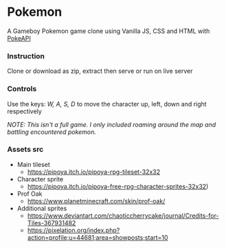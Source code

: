 # Pokemon 
A Gameboy Pokemon game clone using Vanilla JS, CSS and HTML with [PokeAPI](https://pokeapi.co/docs/v2)


### Instruction 
Clone or download as zip, extract then serve or run on live server


### Controls 
Use the keys: *W, A, S, D* to move the character up, left, down and right respectively


*NOTE: This isn't a full game. I only included roaming around the map and battling encountered pokemon.*


### Assets src 
- Main tileset 
  - https://pipoya.itch.io/pipoya-rpg-tileset-32x32 
- Character sprite 
  - https://pipoya.itch.io/pipoya-free-rpg-character-sprites-32x32) 
- Prof Oak 
  - https://www.planetminecraft.com/skin/prof-oak/ 
- Additional sprites 
  - https://www.deviantart.com/chaoticcherrycake/journal/Credits-for-Tiles-367931482
  - https://pixelation.org/index.php?action=profile;u=44681;area=showposts;start=10
